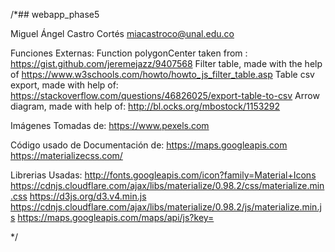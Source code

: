 /*## webapp_phase5

Miguel Ángel Castro Cortés
miacastroco@unal.edu.co

Funciones Externas:
Function polygonCenter taken from : https://gist.github.com/jeremejazz/9407568
Filter table, made with the help of https://www.w3schools.com/howto/howto_js_filter_table.asp
Table csv export, made with help of: https://stackoverflow.com/questions/46826025/export-table-to-csv
Arrow diagram, made with help of: http://bl.ocks.org/mbostock/1153292

Imágenes Tomadas de:
https://www.pexels.com

Código usado de Documentación de:
https://maps.googleapis.com
https://materializecss.com/

Librerias Usadas:
http://fonts.googleapis.com/icon?family=Material+Icons
https://cdnjs.cloudflare.com/ajax/libs/materialize/0.98.2/css/materialize.min.css
https://d3js.org/d3.v4.min.js
https://cdnjs.cloudflare.com/ajax/libs/materialize/0.98.2/js/materialize.min.js
https://maps.googleapis.com/maps/api/js?key=

*/